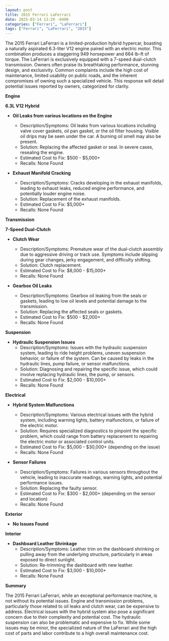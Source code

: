 ```yaml
---
layout: post
title: 2015 Ferrari LaFerrari
date: 2025-03-14 13:29 -0400
categories: ["Ferrari", "LaFerrari"]
tags: ["Ferrari", "LaFerrari", "2015"]
---
```

The 2015 Ferrari LaFerrari is a limited-production hybrid hypercar, boasting a naturally aspirated 6.3-liter V12 engine paired with an electric motor. This combination produces a staggering 949 horsepower and 664 lb-ft of torque. The LaFerrari is exclusively equipped with a 7-speed dual-clutch transmission. Owners often praise its breathtaking performance, stunning design, and exclusivity. Common complaints include the high cost of maintenance, limited usability on public roads, and the inherent compromises of owning such a specialized vehicle. This response will detail potential issues reported by owners, categorized for clarity.

**Engine**

**6.3L V12 Hybrid**

*   **Oil Leaks from various locations on the Engine**
    *   Description/Symptoms: Oil leaks from various locations including valve cover gaskets, oil pan gasket, or the oil filter housing. Visible oil drips may be seen under the car. A burning oil smell may also be present.
    *   Solution: Replacing the affected gasket or seal. In severe cases, resealing the engine.
    *   Estimated Cost to Fix: $500 - $5,000+
    * Recalls: None Found

*   **Exhaust Manifold Cracking**
    *   Description/Symptoms: Cracks developing in the exhaust manifolds, leading to exhaust leaks, reduced engine performance, and potentially louder engine noise.
    *   Solution: Replacement of the exhaust manifolds.
    *   Estimated Cost to Fix: $5,000+
    *   Recalls: None Found

**Transmission**

**7-Speed Dual-Clutch**

*   **Clutch Wear**
    *   Description/Symptoms: Premature wear of the dual-clutch assembly due to aggressive driving or track use. Symptoms include slipping during gear changes, jerky engagement, and difficulty shifting.
    *   Solution: Clutch replacement.
    *   Estimated Cost to Fix: $8,000 - $15,000+
    * Recalls: None Found

*   **Gearbox Oil Leaks**
    *   Description/Symptoms: Gearbox oil leaking from the seals or gaskets, leading to low oil levels and potential damage to the transmission.
    *   Solution: Replacing the affected seals or gaskets.
    *   Estimated Cost to Fix: $500 - $2,000+
    * Recalls: None Found

**Suspension**

*   **Hydraulic Suspension Issues**
    *   Description/Symptoms: Issues with the hydraulic suspension system, leading to ride height problems, uneven suspension behavior, or failure of the system. Can be caused by leaks in the hydraulic lines, pump failure, or sensor malfunctions.
    *   Solution: Diagnosing and repairing the specific issue, which could involve replacing hydraulic lines, the pump, or sensors.
    *   Estimated Cost to Fix: $2,000 - $10,000+
    * Recalls: None Found

**Electrical**

*   **Hybrid System Malfunctions**
    *   Description/Symptoms: Various electrical issues with the hybrid system, including warning lights, battery malfunctions, or failure of the electric motor.
    *   Solution: Requires specialized diagnostics to pinpoint the specific problem, which could range from battery replacement to repairing the electric motor or associated control units.
    *   Estimated Cost to Fix: $5,000 - $30,000+ (depending on the issue)
    * Recalls: None Found

*   **Sensor Failures**
    *   Description/Symptoms: Failures in various sensors throughout the vehicle, leading to inaccurate readings, warning lights, and potential performance issues.
    *   Solution: Replacing the faulty sensor.
    *   Estimated Cost to Fix: $300 - $2,000+ (depending on the sensor and location)
    * Recalls: None Found

**Exterior**

*   **No Issues Found**

**Interior**

*   **Dashboard Leather Shrinkage**
    *   Description/Symptoms: Leather trim on the dashboard shrinking or pulling away from the underlying structure, particularly in areas exposed to direct sunlight.
    *   Solution: Re-trimming the dashboard with new leather.
    *   Estimated Cost to Fix: $3,000 - $10,000+
    * Recalls: None Found

**Summary**

The 2015 Ferrari LaFerrari, while an exceptional performance machine, is not without its potential issues. Engine and transmission problems, particularly those related to oil leaks and clutch wear, can be expensive to address. Electrical issues with the hybrid system also pose a significant concern due to their complexity and potential cost. The hydraulic suspension can also be problematic and expensive to fix. While some issues may be minor, the specialized nature of the LaFerrari and the high cost of parts and labor contribute to a high overall maintenance cost.

